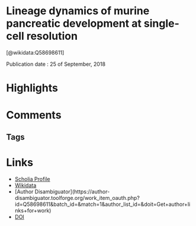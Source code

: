 
Lineage dynamics of murine pancreatic development at single-cell resolution
===========================================================================
  
  [@wikidata:Q58698611]  
  
Publication date : 25 of September, 2018  

# Highlights

# Comments

## Tags

# Links
  
 * [Scholia Profile](https://scholia.toolforge.org/work/Q58698611)  
 * [Wikidata](https://www.wikidata.org/wiki/Q58698611)  
 * [Author Disambiguator](https://author-
disambiguator.toolforge.org/work_item_oauth.php?id=Q58698611&batch_id=&match=1&author_list_id=&doit=Get+author+links+for+work)  
 * [DOI](https://doi.org/10.1038/S41467-018-06176-3)  
